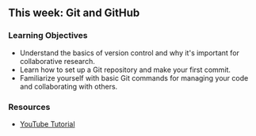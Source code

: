 ## This week: Git and GitHub

### Learning Objectives
- Understand the basics of version control and why it's important for collaborative research.
- Learn how to set up a Git repository and make your first commit.
- Familiarize yourself with basic Git commands for managing your code and collaborating with others.

### Resources
- [YouTube Tutorial](youtube.com/watch?si=c6dbQSgkd_mz9alx&v=tRZGeaHPoaw&feature=youtu.be)